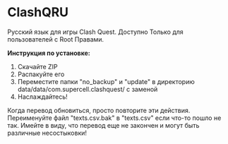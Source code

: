 # ClashQRU
Русский язык для игры Clash Quest. Доступно Только для пользователей с Root Правами.

<b>Инструкция по установке:</b>
1. Скачайте ZIP
2. Распакуйте его
3. Переместите папки "no_backup" и "update" в директорию data/data/com.supercell.clashquest/ с заменой
4. Наслаждайтесь!

Когда перевод обновиться, просто повторите эти действия.
Переименуйте файл "texts.csv.bak" в "texts.csv" если что-то пошло не так.
Имейте в виду, что перевод еще не закончен и могут быть различные несостыковки!
